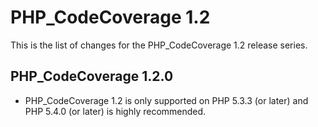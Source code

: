 PHP_CodeCoverage 1.2
====================

This is the list of changes for the PHP_CodeCoverage 1.2 release series.

PHP_CodeCoverage 1.2.0
----------------------

* PHP_CodeCoverage 1.2 is only supported on PHP 5.3.3 (or later) and PHP 5.4.0 (or later) is highly recommended.
